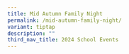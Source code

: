 ```yaml
---
title: Mid Autumn Family Night
permalink: /mid-autumn-family-night/
variant: tiptap
description: ""
third_nav_title: 2024 School Events
---
```

